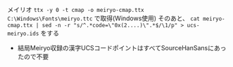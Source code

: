 メイリオ
`ttx -y 0 -t cmap -o meiryo-cmap.ttx C:\Windows\Fonts\meiryo.ttc`
で取得(Windows使用)
そのあと、
`cat meiryo-cmap.ttx | sed -n -r "s/^.*code=\"0x(2....)\".*$/\1/p" > ucs-meiryo.ids`
をする
- 結局Meiryo収録の漢字UCSコードポイントはすべてSourceHanSansにあったので不要
